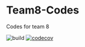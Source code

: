 # Team8-Codes
Codes for team 8


![build](https://github.com/Star-Academy/Team8-Codes/workflows/build/badge.svg)
[![codecov](https://codecov.io/gh/Star-Academy/Team8-Codes/branch/master/graph/badge.svg)](https://codecov.io/gh/Star-Academy/Team8-Codes)
